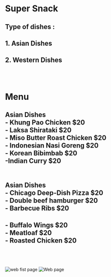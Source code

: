 # Super Snack 
## **Type of dishes :** <br>
## 1. Asian  Dishes
## 2. Western Dishes <br> <br><br>


# Menu
## **Asian Dishes**  <br> - Khung Pao Chicken     $20 <br> - Laksa Shirataki $20 <br>- Miso Butter Roast Chicken $20 <br>- Indonesian Nasi Goreng $20 <br> - Korean Bibimbab $20 <br>-Indian Curry  $20 <br><br>
## **Asian Dishes** <br>- Chicago Deep-Dish Pizza $20 <br>- Double beef hamburger  $20<br>- Barbecue Ribs $20
## - Buffalo Wings $20 <br> - Meatloaf $20 <br>- Roasted Chicken $20 <br><br>
<br>

![web fist page ](https://www3.0zz0.com/2023/05/09/13/129166094.png)
![Web page ](https://www12.0zz0.com/2023/05/09/11/950158444.png) 

